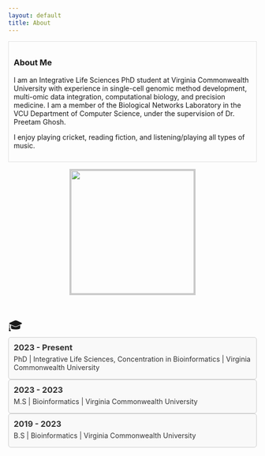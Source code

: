 ```yaml
---
layout: default
title: About
---
```


<style>
  :root {
    --text-color-light: #333; /* Text color for light background */
    --text-color-dark: #fff; /* Text color for dark background */
    --background-color-light: #f9f9f9; /* Background color for light mode */
    --background-color-dark: #333; /* Background color for dark mode */
    --border-color: #ccc; /* Border color */
  }

  .timeline {
    position: relative;
    padding: 20px 0;
  }

  .timeline-item {
    position: relative;
    margin: 10px 0;
  }

  .timeline-icon {
    font-size: 24px;
    margin-right: 10px;
  }

  .timeline-content {
    padding: 10px;
    border: 1px solid var(--border-color);
    border-radius: 5px;
    color: var(--text-color-light); /* Default text color for light background */
    background-color: var(--background-color-light); /* Default background color for light mode */
  }

  /* Adjust text and background color for dark mode */
  @media (prefers-color-scheme: dark) {
    .timeline-content {
      color: var(--text-color-dark); /* Text color for dark background */
      background-color: var(--background-color-dark); /* Background color for dark mode */
    }
  }

  .timeline-content h3 {
    margin: 0;
  }

  .timeline-content p {
    margin: 5px 0;
  }
</style>
<div style="border: 1px solid #e0e0e0; padding: 10px;">
<h3>About Me</h3>

I am an Integrative Life Sciences PhD student at Virginia Commonwealth University with experience in single-cell genomic method development, multi-omic data integration, computational biology, and precision medicine. I am a member of the Biological Networks Laboratory in the VCU Department of Computer Science, under the supervision of Dr. Preetam Ghosh.

I enjoy playing cricket, reading fiction, and listening/playing all types of music. 
</div>

<p align="center">
  <img src="https://github.com/user-attachments/assets/a8a4d905-f9fa-4ca3-9901-02c4a4016200" width="250" height="250" style="border: 3px solid #ccc; object-fit: cover; margin-right: 20px; display: block; margin-left: auto; margin-right: auto;">
</p>



<div class="timeline">
  <div class="timeline-item">
    <div class="timeline-icon">&#127891;</div>
    <div class="timeline-content">
      <h3>2023 - Present</h3>
      <p>PhD | Integrative Life Sciences, Concentration in Bioinformatics | Virginia Commonwealth University</p>
    </div>
    <div class="timeline-content">
      <h3>2023 - 2023</h3>
      <p>M.S | Bioinformatics | Virginia Commonwealth University</p>
    </div>
      <div class="timeline-content">
      <h3>2019 - 2023</h3>
      <p>B.S | Bioinformatics | Virginia Commonwealth University</p>
    </div>
  </div>
  <!-- Add more timeline items as needed -->
</div>
